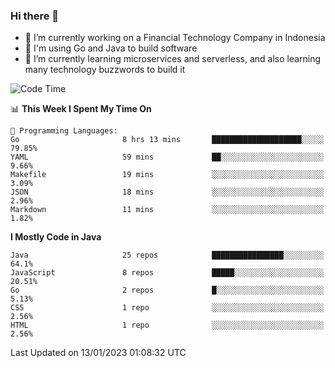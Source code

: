 ### Hi there 👋

<!--
**mazzama/mazzama** is a ✨ _special_ ✨ repository because its `README.md` (this file) appears on your GitHub profile.

Here are some ideas to get you started:

- 🔭 I’m currently working on ...
- 🌱 I’m currently learning ...
- 👯 I’m looking to collaborate on ...
- 🤔 I’m looking for help with ...
- 💬 Ask me about ...
- 📫 How to reach me: ...
- 😄 Pronouns: ...
- ⚡ Fun fact: ...
-->

- 🔭 I’m currently working on a Financial Technology Company in Indonesia
- :gun: I'm using Go and Java to build software
- 🌱 I’m currently learning microservices and serverless, and also learning many technology buzzwords to build it

<!--START_SECTION:waka-->
![Code Time](http://img.shields.io/badge/Code%20Time-2%2C501%20hrs%2056%20mins-blue)

📊 **This Week I Spent My Time On** 

```text
💬 Programming Languages: 
Go                       8 hrs 13 mins       ████████████████████░░░░░   79.85% 
YAML                     59 mins             ██░░░░░░░░░░░░░░░░░░░░░░░   9.66% 
Makefile                 19 mins             ░░░░░░░░░░░░░░░░░░░░░░░░░   3.09% 
JSON                     18 mins             ░░░░░░░░░░░░░░░░░░░░░░░░░   2.96% 
Markdown                 11 mins             ░░░░░░░░░░░░░░░░░░░░░░░░░   1.82%

```

**I Mostly Code in Java** 

```text
Java                     25 repos            ████████████████░░░░░░░░░   64.1% 
JavaScript               8 repos             █████░░░░░░░░░░░░░░░░░░░░   20.51% 
Go                       2 repos             █░░░░░░░░░░░░░░░░░░░░░░░░   5.13% 
CSS                      1 repo              ░░░░░░░░░░░░░░░░░░░░░░░░░   2.56% 
HTML                     1 repo              ░░░░░░░░░░░░░░░░░░░░░░░░░   2.56%

```



 Last Updated on 13/01/2023 01:08:32 UTC
<!--END_SECTION:waka-->
